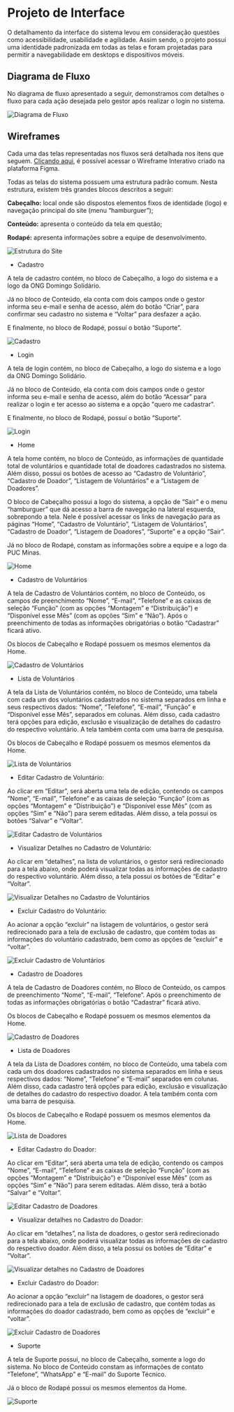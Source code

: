 # Projeto de Interface

O detalhamento da interface do sistema levou em consideração questões como acessibilidade, usabilidade e agilidade. Assim sendo, o projeto possui uma identidade padronizada em todas as telas e foram projetadas para permitir a navegabilidade em desktops e dispositivos móveis.

## Diagrama de Fluxo

No diagrama de fluxo apresentado a seguir, demonstramos com detalhes o fluxo para cada ação desejada pelo gestor após realizar o login no sistema.

![Diagrama de Fluxo](img/diagrama-de-fluxo.png)

## Wireframes

Cada uma das telas representadas nos fluxos será detalhada nos itens que seguem. [Clicando aqui](https://www.figma.com/proto/0OKbr2snkURSE7kFsZv5cV/SGO---Sistema-de-Gest%C3%A3o-de-ONGs?page-id=0%3A1&node-id=138%3A2&viewport=-695%2C308%2C0.25&scaling=min-zoom&starting-point-node-id=138%3A2), é possível acessar o Wireframe Interativo criado na plataforma Figma.

Todas as telas do sistema possuem uma estrutura padrão comum. Nesta estrutura, existem três grandes blocos descritos a seguir:

**Cabeçalho:** local onde são dispostos elementos fixos de identidade (logo) e navegação principal do site (menu “hamburguer”);

**Conteúdo:** apresenta o conteúdo da tela em questão;

**Rodapé:** apresenta informações sobre a equipe de desenvolvimento.

![Estrutura do Site](img/estrutura-do-site.png)

- Cadastro

A tela de cadastro contém, no bloco de Cabeçalho, a logo do sistema e a logo da ONG Domingo Solidário. 

Já no bloco de Conteúdo, ela conta com dois campos onde o gestor informa seu e-mail e senha de acesso, além do botão “Criar”, para confirmar seu cadastro no sistema e “Voltar” para desfazer a ação. 

E finalmente, no bloco de Rodapé, possuí o botão “Suporte”. 

![Cadastro](img/wireframes/wireframe-cadastro-usuario.png)

- Login

A tela de login contém, no bloco de Cabeçalho, a logo do sistema e a logo da ONG Domingo Solidário.

Já no bloco de Conteúdo, ela conta com dois campos onde o gestor informa seu e-mail e senha de acesso, além do botão “Acessar” para realizar o login e ter acesso ao sistema e a opção "quero me cadastrar".

E finalmente, no bloco de Rodapé, possuí o botão “Suporte”.

![Login](img/wireframes/wireframe-login.png)


- Home

A tela home contém, no bloco de Conteúdo, as informações de quantidade total de voluntários e quantidade total de doadores cadastrados no sistema. Além disso, possui os botões de acesso ao “Cadastro de Voluntário”, “Cadastro de Doador”, “Listagem de Voluntários” e a “Listagem de Doadores”.

O bloco de Cabeçalho possui a logo do sistema, a opção de “Sair” e o menu “hamburguer” que dá acesso a barra de navegação na lateral esquerda, sobrepondo a tela. Nele é possível acessar os links de navegação para as páginas “Home”, “Cadastro de Voluntário”, “Listagem de Voluntários”, “Cadastro de Doador”, “Listagem de Doadores”, “Suporte” e a opção “Sair”.

Já no bloco de Rodapé, constam as informações sobre a equipe e a logo da PUC Minas.

![Home](img/wireframes/home.png)


- Cadastro de Voluntários

A tela de Cadastro de Voluntários contém, no bloco de Conteúdo, os campos de preenchimento “Nome”, “E-mail”, “Telefone” e as caixas de seleção “Função” (com as opções “Montagem” e “Distribuição”) e “Disponível esse Mês” (com as opções “Sim” e “Não”). Após o preenchimento de todas as informações obrigatórias o botão “Cadastrar” ficará ativo.

Os blocos de Cabeçalho e Rodapé possuem os mesmos elementos da Home.

![Cadastro de Voluntários](img/wireframes/cadastro-de-voluntario.png)


- Lista de Voluntários

A tela da Lista de Voluntários contém, no bloco de Conteúdo, uma tabela com cada um dos voluntários cadastrados no sistema separados em linha e seus respectivos dados: “Nome”, “Telefone”, “E-mail”, “Função” e “Disponível esse Mês”, separados em colunas. Além disso, cada cadastro terá opções para edição, exclusão e visualização de detalhes do cadastro do respectivo voluntário. A tela também conta com uma barra de pesquisa.

Os blocos de Cabeçalho e Rodapé possuem os mesmos elementos da Home.

![Lista de Voluntários](img/wireframes/wireframe-listagem-de-voluntario.png)


- Editar Cadastro de Voluntário:

Ao clicar em “Editar”, será aberta uma tela de edição, contendo os campos “Nome”, “E-mail”, “Telefone” e as caixas de seleção “Função” (com as opções “Montagem” e “Distribuição”) e “Disponível esse Mês” (com as opções “Sim” e “Não”) para serem editadas. Além disso, a tela possui os botões “Salvar” e “Voltar”. 


![Editar Cadastro de Voluntários](img/wireframes/wireframe-editar-voluntario.png)


- Visualizar Detalhes no Cadastro de Voluntário:

Ao clicar em “detalhes”, na  lista de voluntários, o gestor será redirecionado para a tela abaixo, onde poderá visualizar todas as informações de cadastro do respectivo voluntário.  Além disso, a tela possui os botões de “Editar” e “Voltar”. 


![Visualizar Detalhes no Cadastro de Voluntários](img/wireframes/wireframe-detalhes-voluntario.png)


- Excluir Cadastro do Voluntário:

Ao acionar a opção “excluir” na listagem de voluntários, o gestor será redirecionado para a tela de exclusão de cadastro,  que contém todas as informações do voluntário cadastrado, bem como as opções de “excluir” e “voltar”. 

![Excluir Cadastro de Voluntários](img/wireframes/wireframe-excluir-voluntario.png)



- Cadastro de Doadores

A tela de Cadastro de Doadores contém, no Bloco de Conteúdo, os campos de preenchimento “Nome”, “E-mail”, “Telefone”. Após o preenchimento de todas as informações obrigatórias o botão “Cadastrar” ficará ativo.

Os blocos de Cabeçalho e Rodapé possuem os mesmos elementos da Home.

![Cadastro de Doadores](img/wireframes/cadastro-de-doadores.png)


- Lista de Doadores

A tela da Lista de Doadores contém, no bloco de Conteúdo, uma tabela com cada um dos doadores cadastrados no sistema separados em linha e seus respectivos dados: “Nome”, “Telefone” e “E-mail” separados em colunas. Além disso, cada cadastro terá opções para edição, exclusão e visualização de detalhes do cadastro do respectivo doador. A tela também conta com uma barra de pesquisa.


Os blocos de Cabeçalho e Rodapé possuem os mesmos elementos da Home.

![Lista de Doadores](img/wireframes/wireframe-listagem-de-doadores.png)


- Editar Cadastro do Doador:

Ao clicar em “Editar”, será aberta uma tela de edição, contendo os campos “Nome”, “E-mail”, “Telefone” e as caixas de seleção “Função” (com as opções “Montagem” e “Distribuição”) e “Disponível esse Mês” (com as opções “Sim” e “Não”) para serem editadas. Além disso, terá a botão “Salvar” e “Voltar”.  

![Editar Cadastro de Doadores](img/wireframes/wireframe-editar-doador.png)


- Visualizar detalhes no Cadastro do Doador:

Ao clicar em “detalhes”, na  lista de doadores, o gestor será redirecionado para a tela abaixo, onde poderá visualizar todas as informações de cadastro do respectivo doador.  Além disso, a tela possui os botões de “Editar” e “Voltar”. 

![Visualizar detalhes no Cadastro de Doadores](img/wireframes/wireframe-detalhes-doador.png)


- Excluir Cadastro do Doador:

Ao acionar a opção “excluir” na listagem de doadores, o gestor será redirecionado para a tela de exclusão de cadastro,  que contém todas as informações do doador cadastrado, bem como as opções de “excluir” e “voltar”. 

![Excluir Cadastro de Doadores](img/wireframes/wireframe-excluir-doador.png)

- Suporte

A tela de Suporte possui, no bloco de Cabeçalho, somente a logo do sistema. No bloco de Conteúdo constam as informações de contato “Telefone”, “WhatsApp” e “E-mail” do Suporte Técnico.

Já o bloco de Rodapé possui os mesmos elementos da Home.

![Suporte](img/wireframes/suporte.png)
